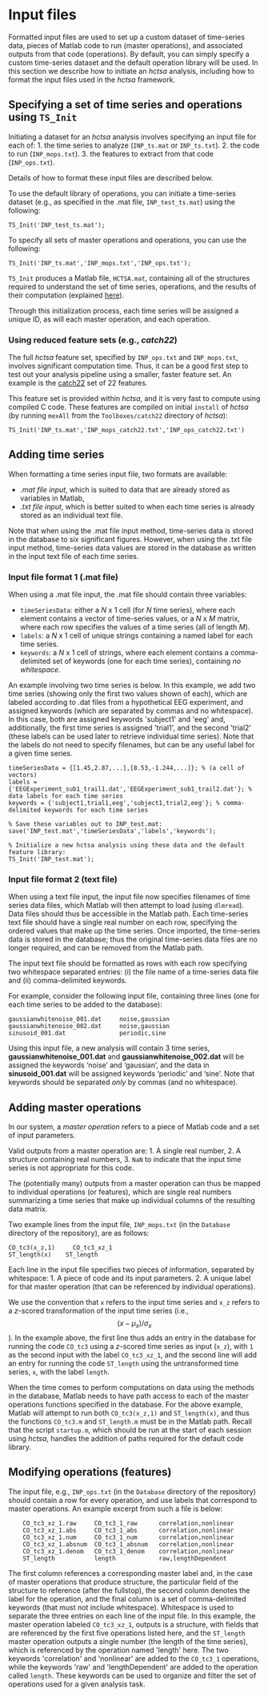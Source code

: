 # Input files

Formatted input files are used to set up a custom dataset of time-series data, pieces of Matlab code to run (master operations), and associated outputs from that code (operations). By default, you can simply specify a custom time-series dataset and the default operation library will be used. In this section we describe how to initiate an _hctsa_ analysis, including how to format the input files used in the _hctsa_ framework.

## Specifying a set of time series and operations using `TS_Init`

Initiating a dataset for an _hctsa_ analysis involves specifying an input file for each of: 1. the time series to analyze (`INP_ts.mat` or `INP_ts.txt`). 2. the code to run (`INP_mops.txt`). 3. the features to extract from that code (`INP_ops.txt`).

Details of how to format these input files are described below.

To use the default library of operations, you can initiate a time-series dataset (e.g., as specified in the .mat file, `INP_test_ts.mat`) using the following:

```
TS_Init('INP_test_ts.mat');
```

To specify all sets of master operations and operations, you can use the following:

```
TS_Init('INP_ts.mat','INP_mops.txt','INP_ops.txt');
```

`TS_Init` produces a Matlab file, `HCTSA.mat`, containing all of the structures required to understand the set of time series, operations, and the results of their computation (explained [here](../setup/hctsa\_structure.md)).&#x20;

Through this initialization process, each time series will be assigned a unique ID, as will each master operation, and each operation.

### Using reduced feature sets (e.g., _catch22_)

The full _hctsa_ feature set, specified by `INP_ops.txt` and `INP_mops.txt`, involves significant computation time. Thus, it can be a good first step to test out your analysis pipeline using a smaller, faster feature set. An example is the [catch22](https://github.com/chlubba/catch22) set of 22 features.

This feature set is provided within _hctsa_, and it is very fast to compute using compiled C code. These features are compiled on initial `install` of _hctsa_ (by running `mexAll` from the `Toolboxes/catch22` directory of _hctsa_):

```
TS_Init('INP_ts.mat','INP_mops_catch22.txt','INP_ops_catch22.txt')
```

## Adding time series

When formatting a time series input file, two formats are available:

* _.mat file input_, which is suited to data that are already stored as variables in Matlab,
* _.txt file input_, which is better suited to when each time series is already stored as an individual text file.

Note that when using the .mat file input method, time-series data is stored in the database to six significant figures. However, when using the .txt file input method, time-series data values are stored in the database as written in the input text file of each time series.

### Input file format 1 (.mat file)

When using a .mat file input, the .mat file should contain three variables:

* `timeSeriesData`: either a _N_ x 1 cell (for _N_ time series), where each element contains a vector of time-series values, or a _N_ x _M_ matrix, where each row specifies the values of a time series (all of length _M_).
* `labels`: a _N_ x 1 cell of unique strings containing a named label for each time series.
* `keywords`: a _N_ x 1 cell of strings, where each element contains a comma-delimited set of keywords (one for each time series), containing _no whitespace_.

An example involving two time series is below. In this example, we add two time series (showing only the first two values shown of each), which are labeled according to .dat files from a hypothetical EEG experiment, and assigned keywords (which are separated by commas and no whitespace). In this case, both are assigned keywords 'subject1' and 'eeg' and, additionally, the first time series is assigned 'trial1', and the second 'trial2' (these labels can be used later to retrieve individual time series). Note that the labels do not need to specify filenames, but can be any useful label for a given time series.

```
timeSeriesData = {[1.45,2.87,...],[8.53,-1.244,...]}; % (a cell of vectors)
labels = {'EEGExperiment_sub1_trail1.dat','EEGExperiment_sub1_trail2.dat'}; % data labels for each time series
keywords = {'subject1,trial1,eeg','subject1,trial2,eeg'}; % comma-delimited keywords for each time series

% Save these variables out to INP_test.mat:
save('INP_test.mat','timeSeriesData','labels','keywords');

% Initialize a new hctsa analysis using these data and the default feature library:
TS_Init('INP_test.mat');
```

### Input file format 2 (text file)

When using a text file input, the input file now specifies filenames of time series data files, which Matlab will then attempt to load (using `dlmread`). Data files should thus be accessible in the Matlab path. Each time-series text file should have a single real number on each row, specifying the ordered values that make up the time series. Once imported, the time-series data is stored in the database; thus the original time-series data files are no longer required, and can be removed from the Matlab path.

The input text file should be formatted as rows with each row specifying two whitespace separated entries: (i) the file name of a time-series data file and (ii) comma-delimited keywords.

For example, consider the following input file, containing three lines (one for each time series to be added to the database):

```
gaussianwhitenoise_001.dat     noise,gaussian
gaussianwhitenoise_002.dat     noise,gaussian
sinusoid_001.dat               periodic,sine
```

Using this input file, a new analysis will contain 3 time series, **gaussianwhitenoise\_001.dat** and **gaussianwhitenoise\_002.dat** will be assigned the keywords ‘noise’ and ‘gaussian’, and the data in **sinusoid\_001.dat** will be assigned keywords ‘periodic’ and ‘sine’. Note that keywords should be separated _only_ by commas (and no whitespace).

## Adding master operations

In our system, a _master operation_ refers to a piece of Matlab code and a set of input parameters.

Valid outputs from a master operation are: 1. A single real number, 2. A structure containing real numbers, 3. `NaN` to indicate that the input time series is not appropriate for this code.

The (potentially many) outputs from a master operation can thus be mapped to individual operations (or features), which are single real numbers summarizing a time series that make up individual columns of the resulting data matrix.

Two example lines from the input file, `INP_mops.txt` (in the `Database` directory of the repository), are as follows:

```
CO_tc3(x_z,1)     CO_tc3_xz_1
ST_length(x)    ST_length
```

Each line in the input file specifies two pieces of information, separated by whitespace: 1. A piece of code and its input parameters. 2. A unique label for that master operation (that can be referenced by individual operations).&#x20;

We use the convention that `x` refers to the input time series and `x_z` refers to a _z_-scored transformation of the input time series (i.e., $$(x - \mu_x)/\sigma_x$$). In the example above, the first line thus adds an entry in the database for running the code `CO_tc3` using a _z_-scored time series as input (`x_z`), with `1` as the second input with the label `CO_tc3_xz_1`, and the second line will add an entry for running the code `ST_length` using the untransformed time series, `x`, with the label `length`.

When the time comes to perform computations on data using the methods in the database, Matlab needs to have path access to each of the master operations functions specified in the database. For the above example, Matlab will attempt to run both `CO_tc3(x_z,1)` and `ST_length(x)`, and thus the functions `CO_tc3.m` and `ST_length.m` must be in the Matlab path. Recall that the script `startup.m`, which should be run at the start of each session using _hctsa_, handles the addition of paths required for the default code library.

## Modifying operations (features)

The input file, e.g., `INP_ops.txt` (in the `Database` directory of the repository) should contain a row for every operation, and use labels that correspond to master operations. An example excerpt from such a file is below:

```
    CO_tc3_xz_1.raw     CO_tc3_1_raw      correlation,nonlinear
    CO_tc3_xz_1.abs     CO_tc3_1_abs      correlation,nonlinear
    CO_tc3_xz_1.num     CO_tc3_1_num      correlation,nonlinear
    CO_tc3_xz_1.absnum  CO_tc3_1_absnum   correlation,nonlinear
    CO_tc3_xz_1.denom   CO_tc3_1_denom    correlation,nonlinear
    ST_length           length            raw,lengthDependent
```

The first column references a corresponding master label and, in the case of master operations that produce structure, the particular field of the structure to reference (after the fullstop), the second column denotes the label for the operation, and the final column is a set of comma-delimited keywords (that must not include whitespace). Whitespace is used to separate the three entries on each line of the input file. In this example, the master operation labeled `CO_tc3_xz_1`, outputs is a structure, with fields that are referenced by the first five operations listed here, and the `ST_length` master operation outputs a single number (the length of the time series), which is referenced by the operation named 'length' here. The two keywords 'correlation' and 'nonlinear' are added to the `CO_tc3_1` operations, while the keywords 'raw' and 'lengthDependent' are added to the operation called `length`. These keywords can be used to organize and filter the set of operations used for a given analysis task.
